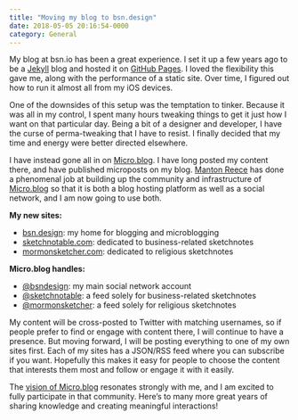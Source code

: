 ```yaml
---
title: "Moving my blog to bsn.design"
date: 2018-05-05 20:16:54-0000
category: General
---
```


My blog at bsn.io has been a great experience. I set it up a few years ago to be a [Jekyll](https://jekyllrb.com) blog and hosted it on [GitHub Pages](https://pages.github.com). I loved the flexibility this gave me, along with the performance of a static site. Over time, I figured out how to run it almost all from my iOS devices.

One of the downsides of this setup was the temptation to tinker. Because it was all in my control, I spent many hours tweaking things to get it just how I want on that particular day. Being a bit of a designer and developer, I have the curse of perma-tweaking that I have to resist. I finally decided that my time and energy were better directed elsewhere.

I have instead gone all in on [Micro.blog](https://micro.blog). I have long posted my content there, and have published microposts on my blog. [Manton Reece](https://manton.org) has done a phenomenal job at building up the community and infrastructure of [Micro.blog](https://micro.blog) so that it is both a blog hosting platform as well as a social network, and I am now going to use both.

**My new sites:**
- [bsn.design](http://bsn.design): my home for blogging and microblogging
- [sketchnotable.com](http://sketchnotable.com): dedicated to business-related sketchnotes
- [mormonsketcher.com](http://mormonsketcher.com): dedicated to religious sketchnotes

**Micro.blog handles:**
- [@bsndesign](https://micro.blog/bsndesign): my main social network account
- [@sketchnotable](https://micro.blog/sketchnotable): a feed solely for business-related sketchnotes
- [@mormonsketcher](https://micro.blog/mormonsketcher): a feed solely for religious sketchnotes

My content will be cross-posted to Twitter with matching usernames, so if people prefer to find or engage with content there, I will continue to have a presence. But moving forward, I will be posting everything to one of my own sites first. Each of my sites has a JSON/RSS feed where you can subscribe if you want. Hopefully this makes it easy for people to choose the content that interests them most and follow or engage it with it easily.

The [vision of Micro.blog](http://help.micro.blog/2015/why-i-created-this/) resonates strongly with me, and I am excited to fully participate in that community. Here’s to many more great years of sharing knowledge and creating meaningful interactions!